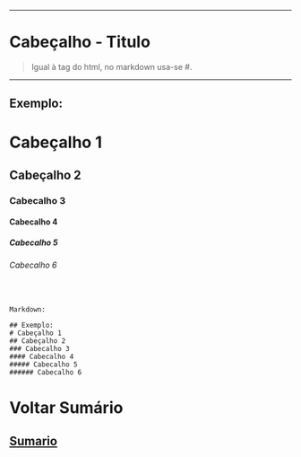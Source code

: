 ----

# Cabeçalho - Titulo

> Igual à tag <h></h> do html, no markdown usa-se #.

----

## Exemplo:
# Cabeçalho 1
## Cabeçalho 2
### Cabecalho 3
#### Cabecalho 4
##### Cabecalho 5
###### Cabecalho 6

<br>
 

```
Markdown:

## Exemplo:
# Cabeçalho 1
## Cabeçalho 2
### Cabecalho 3
#### Cabecalho 4
##### Cabecalho 5
###### Cabecalho 6
```

# Voltar Sumário
## [Sumario](0-Sumario)